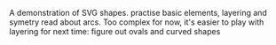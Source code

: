 A demonstration of SVG shapes.
practise basic elements, layering and symetry
read about arcs. Too complex for now, it's easier to play with layering
for next time: figure out ovals and curved shapes